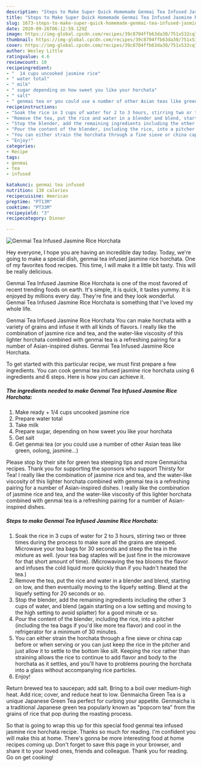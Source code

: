 ```yaml
---
description: "Steps to Make Super Quick Homemade Genmai Tea Infused Jasmine Rice Horchata"
title: "Steps to Make Super Quick Homemade Genmai Tea Infused Jasmine Rice Horchata"
slug: 1673-steps-to-make-super-quick-homemade-genmai-tea-infused-jasmine-rice-horchata
date: 2020-09-26T06:12:59.129Z
image: https://img-global.cpcdn.com/recipes/39c8704ffb63da30/751x532cq70/genmai-tea-infused-jasmine-rice-horchata-recipe-main-photo.jpg
thumbnail: https://img-global.cpcdn.com/recipes/39c8704ffb63da30/751x532cq70/genmai-tea-infused-jasmine-rice-horchata-recipe-main-photo.jpg
cover: https://img-global.cpcdn.com/recipes/39c8704ffb63da30/751x532cq70/genmai-tea-infused-jasmine-rice-horchata-recipe-main-photo.jpg
author: Wesley Little
ratingvalue: 4.6
reviewcount: 10
recipeingredient:
- "  14 cups uncooked jasmine rice"
- " water total"
- " milk"
- " sugar depending on how sweet you like your horchata"
- " salt"
- " genmai tea or you could use a number of other Asian teas like green oolong jasmine"
recipeinstructions:
- "Soak the rice in 3 cups of water for 2 to 3 hours, stirring two or three times during the process to make sure all the grains are steeped. Microwave your tea bags for 30 seconds and steep the tea in the mixture as well. (your tea bag staples will be just fine in the microwave for that short amount of time). (Microwaving the tea blooms the flavor and infuses the cold liquid more quickly than if you hadn&#39;t heated the tea.)"
- "Remove the tea, put the rice and water in a blender and blend, starting on low, and then eventually moving to the liquefy setting. Blend at the liquefy setting for 20 seconds or so."
- "Stop the blender, add the remaining ingredients including the other 3 cups of water, and blend (again starting on a low setting and moving to the high setting to avoid splatter) for a good minute or so."
- "Pour the content of the blender, including the rice, into a pitcher (including the tea bags if you&#39;d like more tea flavor) and cool in the refrigerator for a minimum of 30 minutes."
- "You can either strain the horchata through a fine sieve or china cap before or when serving or you can just keep the rice in the pitcher and just allow it to settle to the bottom like silt. Keeping the rice rather than straining allows the rice to continue to add flavor and body to the horchata as it settles, and you&#39;ll have to problems pouring the horchata into a glass without accompanying rice particles."
- "Enjoy!"
categories:
- Recipe
tags:
- genmai
- tea
- infused

katakunci: genmai tea infused 
nutrition: 138 calories
recipecuisine: American
preptime: "PT13M"
cooktime: "PT33M"
recipeyield: "3"
recipecategory: Dinner

---
```



![Genmai Tea Infused Jasmine Rice Horchata](https://img-global.cpcdn.com/recipes/39c8704ffb63da30/751x532cq70/genmai-tea-infused-jasmine-rice-horchata-recipe-main-photo.jpg)

Hey everyone, I hope you are having an incredible day today. Today, we're going to make a special dish, genmai tea infused jasmine rice horchata. One of my favorites food recipes. This time, I will make it a little bit tasty. This will be really delicious.

Genmai Tea Infused Jasmine Rice Horchata is one of the most favored of recent trending foods on earth. It's simple, it is quick, it tastes yummy. It is enjoyed by millions every day. They're fine and they look wonderful. Genmai Tea Infused Jasmine Rice Horchata is something that I've loved my whole life.

Genmai Tea Infused Jasmine Rice Horchata You can make horchata with a variety of grains and infuse it with all kinds of flavors. I really like the combination of jasmine rice and tea, and the water-like viscosity of this lighter horchata combined with genmai tea is a refreshing pairing for a number of Asian-inspired dishes. Genmai Tea Infused Jasmine Rice Horchata.


To get started with this particular recipe, we must first prepare a few ingredients. You can cook genmai tea infused jasmine rice horchata using 6 ingredients and 6 steps. Here is how you can achieve it.

<!--inarticleads1-->

##### The ingredients needed to make Genmai Tea Infused Jasmine Rice Horchata:

1. Make ready  + 1/4 cups uncooked jasmine rice
1. Prepare  water total
1. Take  milk
1. Prepare  sugar, depending on how sweet you like your horchata
1. Get  salt
1. Get  genmai tea (or you could use a number of other Asian teas like green, oolong, jasmine...)


Please stop by their site for green tea steeping tips and more Genmaicha recipes. Thank you for supporting the sponsors who support Thirsty for Tea! I really like the combination of jasmine rice and tea, and the water-like viscosity of this lighter horchata combined with genmai tea is a refreshing pairing for a number of Asian-inspired dishes. I really like the combination of jasmine rice and tea, and the water-like viscosity of this lighter horchata combined with genmai tea is a refreshing pairing for a number of Asian-inspired dishes. 

<!--inarticleads2-->

##### Steps to make Genmai Tea Infused Jasmine Rice Horchata:

1. Soak the rice in 3 cups of water for 2 to 3 hours, stirring two or three times during the process to make sure all the grains are steeped. Microwave your tea bags for 30 seconds and steep the tea in the mixture as well. (your tea bag staples will be just fine in the microwave for that short amount of time). (Microwaving the tea blooms the flavor and infuses the cold liquid more quickly than if you hadn&#39;t heated the tea.)
1. Remove the tea, put the rice and water in a blender and blend, starting on low, and then eventually moving to the liquefy setting. Blend at the liquefy setting for 20 seconds or so.
1. Stop the blender, add the remaining ingredients including the other 3 cups of water, and blend (again starting on a low setting and moving to the high setting to avoid splatter) for a good minute or so.
1. Pour the content of the blender, including the rice, into a pitcher (including the tea bags if you&#39;d like more tea flavor) and cool in the refrigerator for a minimum of 30 minutes.
1. You can either strain the horchata through a fine sieve or china cap before or when serving or you can just keep the rice in the pitcher and just allow it to settle to the bottom like silt. Keeping the rice rather than straining allows the rice to continue to add flavor and body to the horchata as it settles, and you&#39;ll have to problems pouring the horchata into a glass without accompanying rice particles.
1. Enjoy!


Return brewed tea to saucepan; add salt. Bring to a boil over medium-high heat. Add rice; cover, and reduce heat to low. Genmaicha Green Tea is a unique Japanese Green Tea perfect for curbing your appetite. Genmaicha is a traditional Japanese green tea popularly known as &#34;popcorn tea&#34; from the grains of rice that pop during the roasting process. 

So that is going to wrap this up for this special food genmai tea infused jasmine rice horchata recipe. Thanks so much for reading. I'm confident you will make this at home. There's gonna be more interesting food at home recipes coming up. Don't forget to save this page in your browser, and share it to your loved ones, friends and colleague. Thank you for reading. Go on get cooking!
